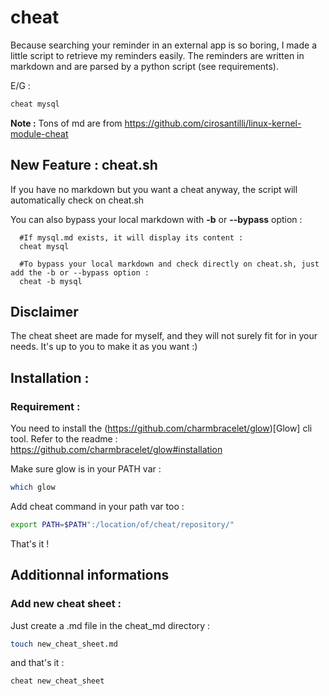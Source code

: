 # cheat


Because searching your reminder in an external app is so boring, I made a little script to retrieve my reminders easily. 
The reminders are written in markdown and are parsed by a python script (see requirements).

E/G :
```bash
cheat mysql
```

**Note :** Tons of md are from https://github.com/cirosantilli/linux-kernel-module-cheat 

## New Feature : cheat.sh

If you have no markdown but you want a cheat anyway, the script will automatically check on cheat.sh

You can also bypass your local markdown with **-b** or **--bypass** option :

```
  #If mysql.md exists, it will display its content :
  cheat mysql 

  #To bypass your local markdown and check directly on cheat.sh, just add the -b or --bypass option :
  cheat -b mysql

```

## Disclaimer
The cheat sheet are made for myself, and they will not surely fit for in your needs. It's up to you to make it as you want :)

## Installation :

### Requirement :
You need to install the (https://github.com/charmbracelet/glow)[Glow] cli tool. Refer to the readme : https://github.com/charmbracelet/glow#installation

Make sure glow is in your PATH var :

```bash
which glow
```

Add cheat command in your path var too :

```bash
export PATH=$PATH":/location/of/cheat/repository/"
```
That's it !

## Additionnal informations

### Add new cheat sheet :

Just create a .md file in the cheat_md directory :

```bash
touch new_cheat_sheet.md
```

and that's it :
```bash
cheat new_cheat_sheet
```

